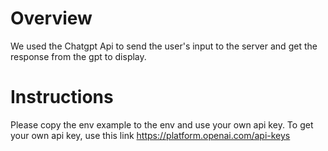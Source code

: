 # Overview
We used the Chatgpt Api to send the user's input to the server and get the response from the gpt to display.

# Instructions
Please copy the env example to the env and use your own api key.
To get your own api key, use this link
https://platform.openai.com/api-keys

